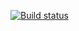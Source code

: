 [![Build status](https://ci.appveyor.com/api/projects/status/ve8esnrtil54olgn/branch/main?svg=true)](https://ci.appveyor.com/project/RomanAZhukov/ordercardselenium/branch/main)